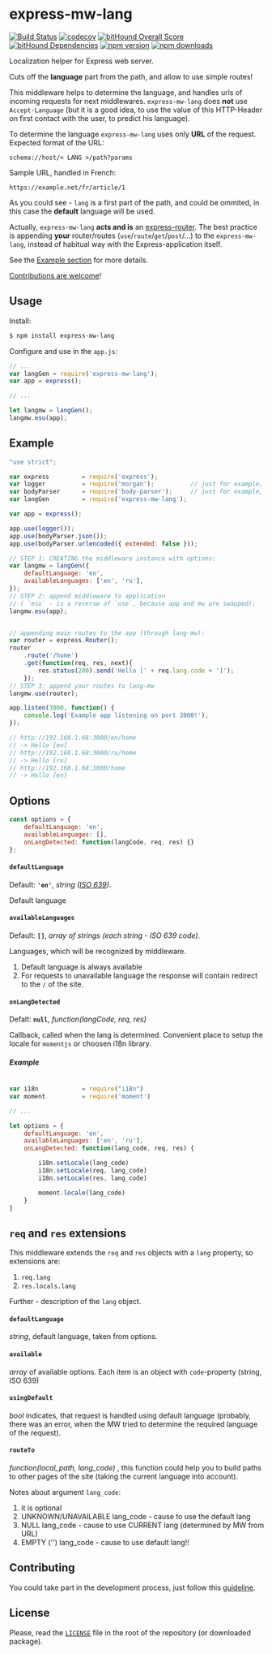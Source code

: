 # express-mw-lang

[![Build Status](https://travis-ci.org/volebo/express-mw-lang.svg?branch=master)](https://travis-ci.org/volebo/express-mw-lang)
[![codecov](https://codecov.io/gh/volebo/express-mw-lang/branch/master/graph/badge.svg)](https://codecov.io/gh/volebo/express-mw-lang)
[![bitHound Overall Score](https://www.bithound.io/github/volebo/express-mw-lang/badges/score.svg)](https://www.bithound.io/github/volebo/express-mw-lang)
[![bitHound Dependencies](https://www.bithound.io/github/volebo/express-mw-lang/badges/dependencies.svg)](https://www.bithound.io/github/volebo/express-mw-lang/master/dependencies/npm)
[![npm version](https://img.shields.io/npm/v/express-mw-lang.svg)](https://www.npmjs.com/package/express-mw-lang)
[![npm downloads](https://img.shields.io/npm/dm/express-mw-lang.svg)](https://www.npmjs.com/package/express-mw-lang)

Localization helper for Express web server.

Cuts off the **language** part from the path, and allow to use simple routes!

This middleware helps to determine the language, and handles urls of incoming requests for next middlewares. `express-mw-lang` does **not** use `Accept-Language` (but it is a good idea, to use the value of this HTTP-Header on first contact with the user, to predict his language).

To determine the language `express-mw-lang` uses only **URL** of the request. Expected format of the URL:

```
schema://host/< LANG >/path?params
```

Sample URL, handled in French:

```
https://example.net/fr/article/1
```

As you could see - `lang` is a first part of the path, and could be ommited, in this case the **default** language will be used.

Actually, `express-mw-lang` **acts and is** an [express-router](http://expressjs.com/en/4x/api.html#router). The best practice is appending **your** router/routes (`use`/`route`/`get`/`post`/...) to the `express-mw-lang`, instead of habitual way with the Express-application itself.

See the [Example section](#examples) for more details.

[Contributions are welcome][contributing]!

## Usage

Install:

```bash
$ npm install express-mw-lang
```

Configure and use in the `app.js`:

```javascript
// ...
var langGen = require('express-mw-lang');
var app = express();

// ...

let langmw = langGen();
langmw.esu(app);

```

## Example

```javascript
"use strict";

var express         = require('express');
var logger          = require('morgan');          // just for example, not required
var bodyParser      = require('body-parser');     // just for example, not required
var langGen         = require('express-mw-lang');

var app = express();

app.use(logger());
app.use(bodyParser.json());
app.use(bodyParser.urlencoded({ extended: false }));

// STEP 1: CREATING the middleware instance with options:
var langmw = langGen({
	defaultLanguage: 'en',
	availableLanguages: ['en', 'ru'],
});
// STEP 2: append middleware to application
// ( `esu` - is a reverse of `use`, because app and mw are swapped):
langmw.esu(app);


// appending main routes to the app (through lang-mw):
var router = express.Router();
router
	.route('/home')
	.get(function(req, res, next){
		res.status(200).send('Hello [' + req.lang.code + ']');
	});
// STEP 3: append your routes to lang-mw
langmw.use(router);

app.listen(3000, function() {
	console.log('Example app listening on port 3000!');
});

// http://192.168.1.68:3000/en/home
// -> Hello [en]
// http://192.168.1.68:3000/ru/home
// -> Hello [ru]
// http://192.168.1.68:3000/home
// -> Hello [en]
```

## Options

```javascript
const options = {
	defaultLanguage: 'en',
	availableLanguages: [],
	onLangDetected: function(langCode, req, res) {}
};
```

#### `defaultLanguage`

Default: **`'en'`**, _string ([ISO 639](https://en.wikipedia.org/wiki/List_of_ISO_639-1_codes))_.

Default language

#### `availableLanguages`

Default: **`[]`**, _array of strings (each string - ISO 639 code)_.

Languages, which will be recognized by middleware.

1. Default language is always available
2. For requests to unavailable language the response will contain redirect to the `/` of the site.

#### `onLangDetected`

Defalt: **`null`**, _function(langCode, req, res)_

Callback, called when the lang is determined. Convenient place to setup the locale for `momentjs` or choosen i18n library.

##### Example

```javascript

var i18n            = require("i18n")
var moment          = require('moment')

// ...

let options = {
	defaultLanguage: 'en',
	availableLanguages: ['en', 'ru'],
	onLangDetected: function(lang_code, req, res) {

		i18n.setLocale(lang_code)
		i18n.setLocale(req, lang_code)
		i18n.setLocale(res, lang_code)

		moment.locale(lang_code)
	}
}
```

## `req` and `res` extensions

This middleware extends the `req` and `res` objects with a `lang` property, so extensions are:

1. `req.lang`
2. `res.locals.lang`

Further - description of the `lang` object.

#### `defaultLanguage`

_string_, default language, taken from options.

#### `available`

_array_ of available options. Each item is an object with `code`-property (string, ISO 639)

#### `usingDefault`

_bool_ indicates, that request is handled using default language (probably, there was an error, when the MW tried to determine the required language of the request).

#### `routeTo`

_function(local_path, lang_code)_ , this function could help you to build paths to other pages of the site (taking the current language into account).

Notes about argument `lang_code`:

1. it is optional
2. UNKNOWN/UNAVAILABLE lang_code - cause to use the default lang
3. NULL lang_code - cause to use CURRENT lang (determined by MW from URL)
4. EMPTY ('') lang_code - cause to use default lang!!

## Contributing

You could take part in the development process, just follow this [guideline][contributing].

## License

Please, read the [`LICENSE`](LICENSE) file in the root of the repository (or downloaded package).

[contributing]: CONTRIBUTING.md
